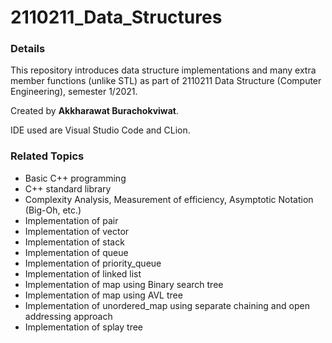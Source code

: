 # 2110211_Data_Structures
### Details
This repository introduces data structure implementations and many extra member functions (unlike STL) as part of 2110211 Data Structure (Computer Engineering), semester 1/2021.

Created by **Akkharawat Burachokviwat**.

IDE used are Visual Studio Code and CLion.

### Related Topics 
- Basic C++ programming
- C++ standard library 
- Complexity Analysis, Measurement of efficiency, Asymptotic Notation (Big-Oh, etc.)
- Implementation of pair 
- Implementation of vector 
- Implementation of stack
- Implementation of queue 
- Implementation of priority_queue 
- Implementation of linked list
- Implementation of map using Binary search tree
- Implementation of map using AVL tree 
- Implementation of unordered_map using separate chaining and open addressing approach 
- Implementation of splay tree
